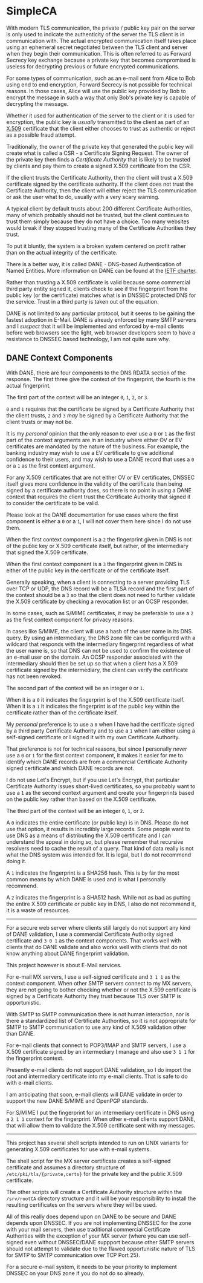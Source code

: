 SimpleCA
========

With modern TLS communication, the private / public key pair on the server is
only used to indicate the authenticity of the server the TLS client is in
communication with. The actual encrypted communication itself takes place using
an ephemeral secret negotiated between the TLS client and server when they
begin their communication. This is often referred to as Forward Secrecy key
exchange because a private key that becomes compromised is useless for
decrypting previous or future encrypted communications.

For some types of communication, such as an e-mail sent from Alice to Bob using
end to end encryption, Forward Secrecy is not possible for technical reasons.
In those cases, Alice will use the public key provided by Bob to encrypt the
message in such a way that only Bob's private key is capable of decrypting the
message.

Whether it used for authentication of the server to the client or it is used
for encryption, the public key is *usually* transmitted to the client as part
of an [X.509](https://en.wikipedia.org/wiki/X.509) certificate that the client
either chooses to trust as authentic or reject as a possible fraud attempt.

Traditionally, the owner of the private key that generated the public key will
create what is called a CSR - a Certificate Signing Request. The owner of the
private key then finds a *Certificate Authority* that is likely to be trusted
by clients and pay them to create a signed X.509 certificate from the CSR.

If the client trusts the Certificate Authority, then the client will trust a
X.509 certificate signed by the certificate authority. If the client does not
trust the Certificate Authority, then the client will either reject the TLS
communication or ask the user what to do, usually with a very scary warning.

A typical client by default trusts about 200 different Certificate Authorities,
many of which probably should not be trusted, but the client continues to trust
them simply because they do not have a choice. Too many websites would break if
they stopped trusting many of the Certificate Authorities they trust.

To put it bluntly, the system is a broken system centered on profit rather than
on the actual integrity of the certificate.

There is a better way, it is called DANE - DNS-based Authentication of Named
Entities. More information on DANE can be found at the
[IETF charter](https://datatracker.ietf.org/wg/dane/charter/).

Rather than trusting a X.509 certificate is valid because some commercial third
party entity signed it, clients check to see if the fingerprint from the public
key (or the certificate) matches what is in DNSSEC protected DNS for the
service. Trust in a third party is taken out of the equation.

DANE is not limited to any particular protocol, but it seems to be gaining the
fastest adoption in E-Mail. DANE is already enforced by many SMTP servers and
I *suspect* that it will be implemented and enforced by e-mail clients before
web browsers see the light, web browser developers seem to have a resistance to
DNSSEC based technology, I am not quite sure why.

DANE Context Components
-----------------------

With DANE, there are four components to the DNS RDATA section of the response.
The first three give the context of the fingerprint, the fourth is the actual
fingerprint.

The first part of the context will be an integer `0`, `1`, `2`, or `3`.

`0` and `1` requires that the certificate be signed by a Certificate Authority
that the client trusts, `2` and `3` *may* be signed by a Certificate Authority
that the client trusts or may not be.

It is my *personal* opinion that the only reason to ever use a `0` or `1` as
the first part of the context arguments are in an industry where either OV or
EV certificates are mandated by the nature of the business. For example, the
banking industry may wish to use a EV certificate to give additional confidence
to their users, and may wish to use a DANE record that uses a `0` or a `1` as
the first context argument.

For any X.509 certificates that are not either OV or EV certificates, DNSSEC
itself gives more confidence in the validity of the certificate than being
signed by a certificate authority does, so there is no point in using a DANE
context that requires the client trust the Certificate Authority that signed it
to consider the certificate to be valid.

Please look at the DANE documentation for use cases where the first component
is either a `0` or a `1`, I will not cover them here since I do not use them.

When the first context component is a `2` the fingerprint given in DNS is not
of the public key or X.509 certificate itself, but rather, of the intermediary
that signed the X.509 certificate.

When the first context component is a `3` the fingerprint given in DNS is
either of the public key in the certificate or of the certificate itself.

Generally speaking, when a client is connecting to a server providing TLS over
TCP or UDP, the DNS record will be a TLSA record and the first part of the
context should be a `3` so that the client does not need to further validate
the X.509 certificate by checking a revocation list or an OCSP responder.

In some cases, such as S/MIME certificates, it may be preferable to use a `2`
as the first context component for privacy reasons.

In cases like S/MIME, the client will use a hash of the user name in its DNS
query. By using an intermediary, the DNS zone file can be configured with a
wildcard that responds with the intermediary fingerprint regardless of what the
user name is, so that DNS can not be used to confirm the existence of an e-mail
user on the domain. An OCSP responder associated with the intermediary should
then be set up so that when a client has a X.509 certificate signed by the
intermediary, the client can verify the certificate has not been revoked.

The second part of the context will be an integer `0` or `1`.

When it is a `0` it indicates the fingerprint is of the X.509 certificate
itself. When it is a `1` it indicates the fingerprint is of the public key
within the certificate rather than of the certificate itself.

My *personal* preference is to use a `0` when I have had the certificate signed
by a third party Certificate Authority and to use a `1` when I am either using
a self-signed certificate or I signed it with my own Certificate Authority.

That preference is not for technical reasons, but since I personally *never*
use a `0` or `1` for the first context component, it makes it easier for me to
identify which DANE records are from a commercial Certificate Authority signed
certificate and which DANE records are not.

I do not use Let's Encrypt, but if you use Let's Encrypt, that particular
Certificate Authority issues short-lived certificates, so you probably want to
use a `1` as the second context argument and create your fingerprints based on
the public key rather than based on the X.509 certificate.

The third part of the context will be an integer `0`, `1`, or `2`.

A `0` indicates the entire certificate (or public key) is in DNS. Please do not
use that option, it results in incredibly large records. Some people want to
use DNS as a means of distributing the X.509 certificate and I can understand
the appeal in doing so, but please remember that recursive resolvers need to
cache the result of a query. That kind of data really is not what the DNS
system was intended for. It is legal, but I do not recommend doing it.

A `1` indicates the fingerprint is a SHA256 hash. This is by far the most
common means by which DANE is used and is what I personally recommend.

A `2` indicates the fingerprint is a SHA512 hash. While not as bad as putting
the entire X.509 certificate or public key in DNS, I also do not recommend it,
it is a waste of resources.

* * * * *

For a secure web server where clients still largely do not support any kind of
DANE validation, I use a commercial Certificate Authority signed certificate
and `3 0 1` as the context components. That works well with clients that do
DANE validate and also works well with clients that do not know anything about
DANE fingerprint validation.

This project however is about E-Mail services.

For e-mail MX servers, I use a self-signed certificate and `3 1 1` as the
context component. When other SMTP servers connect to my MX servers, they are
not going to bother checking whether or not the X.509 certificate is signed by
a Certificate Authority they trust because TLS over SMTP is opportunistic.

With SMTP to SMTP communication there is not human interaction, nor is there a
standardized list of Certificate Authorities, so it is not appropriate for SMTP
to SMTP communication to use any kind of X.509 validation other than DANE.

For e-mail clients that connect to POP3/IMAP and SMTP servers, I use a X.509
certificate signed by an intermediary I manage and also use `3 1 1` for the
fingerprint context.

Presently e-mail clients do not support DANE validation, so I do import the
root and intermediary certificate into my e-mail clients. That is safe to do
with e-mail clients.

I am anticipating that soon, e-mail clients will DANE validate in order to
support the new DANE S/MIME and OpenPGP standards.

For S/MIME I put the fingerprint for an intermediary certificate in DNS using
a `2 1 1` context for the fingerprint. When other e-mail clients support DANE,
that will allow them to validate the X.509 certificate sent with my messages.

* * * * *

This project has several shell scripts intended to run on UNIX variants for
generating X.509 certificates for use with e-mail systems.

The shell script for the MX server certificate creates a self-signed
certificate and assumes a directory structure of `/etc/pki/tls/{private,certs}`
for the private key and the public X.509 certificate.

The other scripts will create a Certificate Authority structure within the
`/srv/rootCA` directory structure and it will be your responsibility to install
the resulting certificates on the servers where they will be used.

All of this really does depend upon on DANE to be secure and DANE depends upon
DNSSEC. If you are not implementing DNSSEC for the zone with your mail servers,
then use traditional commercial Certificate Authorities with the exception of
your MX server (where you can use self-signed even without DNSSEC/DANE
suppport because other SMTP servers should not attempt to validate due to the
flawed opportunistic nature of TLS for SMTP to SMTP communication over TCP Port
25).

For a secure e-mail system, it needs to be your priority to implement DNSSEC on
your DNS zone if you do not do so already.
